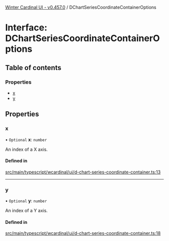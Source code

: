 [Winter Cardinal UI - v0.457.0](../index.md) / DChartSeriesCoordinateContainerOptions

# Interface: DChartSeriesCoordinateContainerOptions

## Table of contents

### Properties

- [x](DChartSeriesCoordinateContainerOptions.md#x)
- [y](DChartSeriesCoordinateContainerOptions.md#y)

## Properties

### x

• `Optional` **x**: `number`

An index of a X axis.

#### Defined in

[src/main/typescript/wcardinal/ui/d-chart-series-coordinate-container.ts:13](https://github.com/winter-cardinal/winter-cardinal-ui/blob/v0.457.0/src/main/typescript/wcardinal/ui/d-chart-series-coordinate-container.ts#L13)

___

### y

• `Optional` **y**: `number`

An index of a Y axis.

#### Defined in

[src/main/typescript/wcardinal/ui/d-chart-series-coordinate-container.ts:18](https://github.com/winter-cardinal/winter-cardinal-ui/blob/v0.457.0/src/main/typescript/wcardinal/ui/d-chart-series-coordinate-container.ts#L18)
